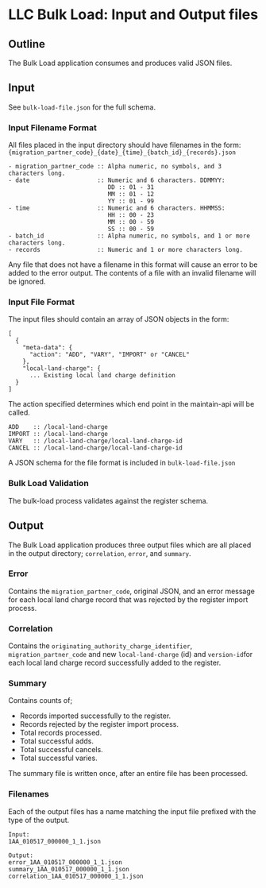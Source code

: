 # LLC Bulk Load: Input and Output files

## Outline

The Bulk Load application consumes and produces valid JSON files.

## Input

See `bulk-load-file.json` for the full schema.

### Input Filename Format
All files placed in the input directory should have filenames in the form:
`{migration_partner_code}_{date}_{time}_{batch_id}_{records}.json`

```
- migration_partner_code :: Alpha numeric, no symbols, and 3 characters long.
- date                   :: Numeric and 6 characters. DDMMYY:
                            DD :: 01 - 31
                            MM :: 01 - 12
                            YY :: 01 - 99
- time                   :: Numeric and 6 characters. HHMMSS:
                            HH :: 00 - 23
                            MM :: 00 - 59
                            SS :: 00 - 59
- batch_id               :: Alpha numeric, no symbols, and 1 or more characters long.
- records                :: Numeric and 1 or more characters long.
```

Any file that does not have a filename in this format will cause an error to be added to the error output.
The contents of a file with an invalid filename will be ignored.

### Input File Format
The input files should contain an array of JSON objects in the form:

```
[
  {
    "meta-data": {
      "action": "ADD", "VARY", "IMPORT" or "CANCEL"
    },
    "local-land-charge": {
      ... Existing local land charge definition
  }
]
```

The action specified determines which end point in the maintain-api will be called.
```
ADD    :: /local-land-charge
IMPORT :: /local-land-charge
VARY   :: /local-land-charge/local-land-charge-id
CANCEL :: /local-land-charge/local-land-charge-id
```

A JSON schema for the file format is included in `bulk-load-file.json`

### Bulk Load Validation
The bulk-load process validates against the register schema.

## Output
The Bulk Load application produces three output files which are all placed in the output directory; `correlation`,
`error`, and `summary`.

### Error
Contains the `migration_partner_code`, original JSON, and an error message for each local land charge record that was
rejected by the register import process.

### Correlation
Contains the `originating_authority_charge_identifier`, `migration_partner_code` and new `local-land-charge` (id) and `version-id`for each local
land charge record successfully added to the register.

### Summary
Contains counts of;
- Records imported successfully to the register.
- Records rejected by the register import process.
- Total records processed.
- Total successful adds.
- Total successful cancels.
- Total successful varies.

The summary file is written once, after an entire file has been processed.

### Filenames
Each of the output files has a name matching the input file prefixed with the type of the output.

```
Input:
1AA_010517_000000_1_1.json

Output:
error_1AA_010517_000000_1_1.json
summary_1AA_010517_000000_1_1.json
correlation_1AA_010517_000000_1_1.json
```

